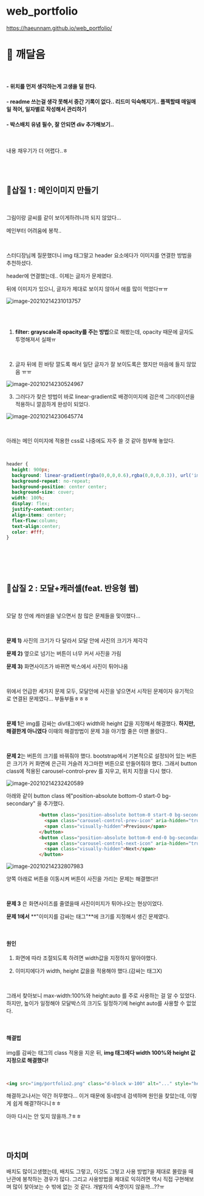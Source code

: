 # web_portfolio

https://haeunnam.github.io/web_portfolio/

# 🎇 깨달음

<br>

#### - 위치를 먼저 생각하는게 고생을 덜 한다.

####  - readme 쓰는걸 생각 못해서 중간 기록이 없다.. 리드미 익숙해지기.. 플젝할때 매일매일 적어, 일자별로 작성해서 관리하기

#### - 박스배치 유념 필수, 잘 안되면 div 추가해보기..  

<br>

 내용 채우기가 더 어렵다..ㅎ

<br>

<br>

## 📌삽질 1 : 메인이미지 만들기

<br>

그림이랑  글씨를 같이 보이게하려니까 되지 않았다...

메인부터 어려움에 봉착..

<br>

스터디장님께 질문했더니 img 태그말고 header 요소에다가 이미지를 연결한 방법을 추천하셨다.

header에 연결했는데.. 이제는 글자가 문제였다.

뒤에 이미지가 있으니, 글자가 제대로 보이지 않아서 애를 많이 먹었다ㅠㅠ

![image-20210214231013757](README.assets/image-20210214231013757.png)

<br>

<br>

1) **filter: grayscale과 opacity를 주는 방법**으로 해봤는데, opacity 때문에 글자도 투명해져서 실패ㅠ

<br>

2) 글자 뒤에 흰 바탕 깔도록 해서 일단 글자가 잘 보이도록은 했지만 마음에 들지 않았음 ㅠㅠ

![image-20210214230524967](README.assets/image-20210214230524967.png)

3) 그러다가 찾은 방법이 바로 linear-gradient로  배경이미지에 검은색 그라데이션을 적용하니 깔끔하게 완성이 되었다.

![image-20210214230645774](README.assets/image-20210214230645774.png)



<br>

아래는 메인 이미지에 적용한 css로 나중에도 자주 쓸 것 같아 첨부해 놓았다.

<br>

```css
header {
  height: 900px;
  background: linear-gradient(rgba(0,0,0,0.6),rgba(0,0,0,0.3)), url('img/main.jpg');
  background-repeat: no-repeat;
  background-position: center center;
  background-size: cover;
  width: 100%;
  display: flex;
  justify-content:center;
  align-items: center;
  flex-flow:column;
  text-align:center;
  color: #fff;
}
```

<br><br>

<br>

## 📌삽질 2 : 모달+캐러셀(feat. 반응형 웹)

<br>

모달 창 안에 캐러셀을 넣으면서  참 많은 문제들을 맞이했다...

<br>

**문제 1)** 사진의 크기가 다 달라서 모달 안에 사진의 크기가 제각각

**문제 2)** 옆으로 넘기는 버튼이 너무 커서 사진을 가림

**문제 3)** 화면사이즈가 바뀌면 박스에서 사진이 튀어나옴

<br>

위에서 언급한 세가지 문제 모두, 모달안에 사진을 넣으면서 시작된 문제이자 유기적으로 연결된 문제였다... 부들부들ㅎㅎㅎ

<br>

**문제 1**은 img를 감싸는 div태그에다 width와 height 값을 지정해서 해결했다.  **하지만, 해결한게 아니였다** 이때의 해결방법이 문제 3을 야기할 줄은 이땐 몰랐다..

<br>

**문제 2**는 버튼의 크기를 바꿔줘야 했다.  bootstrap에서 기본적으로 설정되어 있는 버튼은 크기가 커 화면에 은근히 거슬려 자그마한 버튼으로 만들어줘야 했다. 그래서 button class에 적용된 carousel-control-prev 를 지우고, 위치 지정을 다시 했다.

 ![image-20210214232420589](README.assets/image-20210214232420589.png)



아래와 같이 button class 에"position-absolute bottom-0 start-0 bg-secondary" 을 추가했다.

```html
			<button class="position-absolute bottom-0 start-0 bg-secondary" type="button" data-bs-target="#carouselExampleControls1"  data-bs-slide="prev">
              <span class="carousel-control-prev-icon" aria-hidden="true"></span>
              <span class="visually-hidden">Previous</span>
            </button>
            <button class="position-absolute bottom-0 end-0 bg-secondary" type="button" data-bs-target="#carouselExampleControls1"  data-bs-slide="next">
              <span class="carousel-control-next-icon" aria-hidden="true"></span>
              <span class="visually-hidden">Next</span>
            </button>
```

![image-20210214232807983](README.assets/image-20210214232807983.png)

양쪽 아래로 버튼을 이동시켜 버튼이 사진을 가리는 문제는 해결했다!!

<br>

**문제 3** 은 화면사이즈를 줄였을때 사진이미지가 튀어나오는 현상이었다.

 **문제 1에서** **"이미지를 감싸는 태그"**에 크기를 지정해서 생긴 문제였다. 

<br>

#### **원인**

1) 화면에 따라 조절되도록 하려면 width값을 지정하지 말아야했다.

2) 이미지에다가 width, height 값을을 적용해야 했다.(감싸는 태그X)

<br>

그래서 찾아보니 max-width:100%와 height:auto 를 주로 사용하는 걸 알 수 있었다. 하지만, 높이가 일정해야 모달박스의 크기도 일정하기에 height auto를 사용할 수 없었다.

<br>

#### **해결법**

img를 감싸는 태그의 class 적용을 지운 뒤, **img 태그에다 width 100%와 height 값 지정으로 해결했다!**

<br>

```html
<img src="img/portfolio2.png" class="d-block w-100" alt="..." style="height:520px;">
```



해결하고나서는 약간 허무했다... 이거 때문에 동네방네 검색하며 원인을 찾았는데, 이렇게 쉽게 해결?하다니ㅎㅎ

아마 다시는 안 잊지 않을까..?ㅎㅎ 

<br><br>

## 마치며

배치도 많이고생했는데, 배치도 그렇고, 이것도 그렇고 사용 방법?을 제대로 몰랐을 때 난관에 봉착하는 경우가 많다. 그리고 사용방법을 제대로 익히려면 역시 직접 구현해보며 많이 찾아보는 수 밖에 없는 것 같다. 개발자의 숙명이지 않을까...??ㅠ



<br><br>

